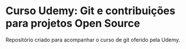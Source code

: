 # Curso Udemy: Git e contribuições para projetos Open Source

Repositório criado para acompanhar o curso de git oferido pela Udemy.